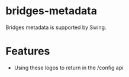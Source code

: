 # bridges-metadata
Bridges metadata is supported by Swing.

# Features
- Using these logos to return in the /config api
